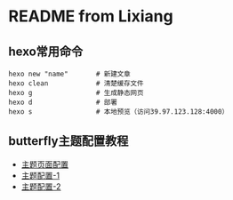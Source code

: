 # README from Lixiang

## hexo常用命令

```
hexo new "name"       # 新建文章
hexo clean            # 清楚缓存文件
hexo g                # 生成静态网页
hexo d                # 部署
hexo s                # 本地预览（访问39.97.123.128:4000）
```

## butterfly主题配置教程


* [主题页面配置](https://butterfly.js.org/posts/dc584b87/)
* [主题配置-1](https://butterfly.js.org/posts/4aa8abbe/)
* [主题配置-2](https://butterfly.js.org/posts/ceeb73f/)
